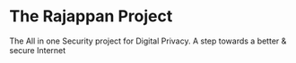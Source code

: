 # The Rajappan Project
The All in one Security project for Digital Privacy. A step towards a better & secure Internet
